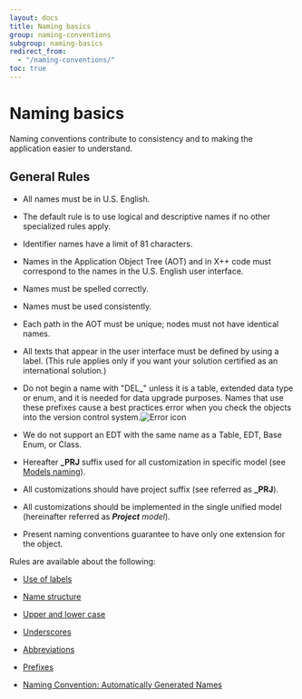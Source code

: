 ```yaml
---
layout: docs
title: Naming basics
group: naming-conventions
subgroup: naming-basics
redirect_from:
  - "/naming-conventions/"
toc: true
---
```


# Naming basics

Naming conventions contribute to consistency and to making the application easier to understand.

## General Rules

  - All names must be in U.S. English.

  - The default rule is to use logical and descriptive names if no other specialized rules apply.

  - Identifier names have a limit of 81 characters.

  - Names in the Application Object Tree (AOT) and in X++ code must correspond to the names in the U.S. English user interface.

  - Names must be spelled correctly.

  - Names must be used consistently.

  - Each path in the AOT must be unique; nodes must not have identical names.

  - All texts that appear in the user interface must be defined by using a label. (This rule applies only if you want your solution certified as an international solution.)

  - Do not begin a name with "DEL\_" unless it is a table, extended data type or enum, and it is needed for data upgrade purposes. Names that use these prefixes cause a best practices error when you check the objects into the version control system.![Error icon](images/Aa872655.ErrorIcon(AX.60).gif "Error icon")

  - We do not support an EDT with the same name as a Table, EDT, Base Enum, or Class.
  
  - Hereafter <b>_PRJ</b> suffix used for all customization in specific model (see [Models naming](model-naming.md)).
  
  - All customizations should have project suffix (see  referred as <b>_PRJ</b>).
  
  - All customizations should be implemented in the single unified model (hereinafter referred as <i><b>Project</b> model</i>).
  
  - Present naming conventions guarantee to have only one extension for the object.
  

Rules are available about the following:

  - [Use of labels](best-practices-for-labels.md)

  - [Name structure](naming-conventions-name-structure.md)

  - [Upper and lower case](naming-conventions-use-of-uppercase-and-lowercase.md)

  - [Underscores](naming-conventions-underscores.md)

  - [Abbreviations](naming-conventions-abbreviations.md)

  - [Prefixes](naming-conventions-prefixes.md)

  - [Naming Convention: Automatically Generated Names](naming-convention-automatically-generated-names.md)

